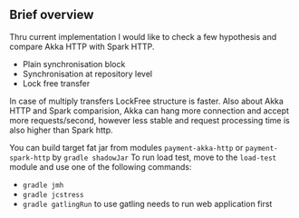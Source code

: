 Brief overview
---

Thru current implementation I would like to check a few hypothesis and compare Akka HTTP with Spark HTTP.

- Plain synchronisation block
- Synchronisation at repository level
- Lock free transfer

In case of multiply transfers LockFree structure is faster.
Also about Akka HTTP and Spark comparision, Akka can hang more connection and accept more requests/second, 
however less stable and request processing time is also higher than Spark http.

You can build target fat jar from modules `payment-akka-http` or `payment-spark-http` by `gradle shadowJar`
To run load test, move to the `load-test` module and use one of the following commands:
 - `gradle jmh`
 - `gradle jcstress`
 - `gradle gatlingRun` to use gatling needs to run web application first